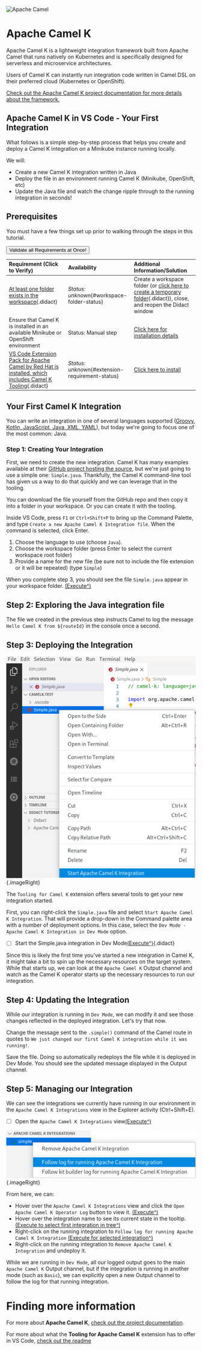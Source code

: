 ![Apache Camel](./post-logo-apache-camel-d.png)

# Apache Camel K

Apache Camel K is a lightweight integration framework built from Apache Camel that runs natively on Kubernetes and is specifically designed for serverless and microservice architectures.

Users of Camel K can instantly run integration code written in Camel DSL on their preferred cloud (Kubernetes or OpenShift).

[Check out the Apache Camel K project documentation for more details about the framework.](https://camel.apache.org/camel-k/latest/index.html)

## Apache Camel K in VS Code - Your First Integration

What follows is a simple step-by-step process that helps you create and deploy a Camel K integration on a Minikube instance running locally.

We will:

* Create a new Camel K integration written in Java
* Deploy the file in an environment running Camel K (Minikube, OpenShift, etc)
* Update the Java file and watch the change ripple through to the running integration in seconds! 

## Prerequisites 

You must have a few things set up prior to walking through the steps in this tutorial. 

<a href='didact://?commandId=vscode.didact.validateAllRequirements' title='Validate all requirements!'><button>Validate all Requirements at Once!</button></a>

| Requirement (Click to Verify)  | Availability | Additional Information/Solution |
| :--- | :--- | :--- |
| [At least one folder exists in the workspace](didact://?commandId=vscode.didact.workspaceFolderExistsCheck&text=workspace-folder-status "Ensure that at least one folder exists in the user workspace"){.didact} | *Status: unknown*{#workspace-folder-status} | Create a workspace folder (or [click here to create a temporary folder](didact://?commandId=vscode.didact.createWorkspaceFolder "Create a temporary folder and add it to the workspace."){.didact}), close, and reopen the Didact window
| Ensure that Camel K is installed in an available Minikube or OpenShift environment | Status: Manual step | [Click here for installation details](https://camel.apache.org/camel-k/latest/installation/installation.html)
| [VS Code Extension Pack for Apache Camel by Red Hat is installed, which includes Camel K Tooling](didact://?commandId=vscode.didact.extensionRequirementCheck&text=extension-requirement-status$$redhat.apache-camel-extension-pack "Checks the VS Code workspace to make sure the extension pack is installed"){.didact} | *Status: unknown*{#extension-requirement-status} 	| [Click here to install](vscode:extension/redhat.apache-camel-extension-pack "Opens the extension page and provides an install link") |

## Your First Camel K Integration

You can write an integration in one of several languages supported ([Groovy, Kotlin, JavaScript, Java, XML, YAML](https://camel.apache.org/camel-k/latest/languages/languages.html)), but today we're going to focus one of the most common: Java.

### Step 1: Creating Your Integration

First, we need to create the new integration. Camel K has many examples available at their [GitHub project hosting the source](https://github.com/apache/camel-k/tree/master/examples), but we're just going to use a simple one: `Simple.java`. Thankfully, the Camel K command-line tool has given us a way to do that quickly and we can leverage that in the tooling. 

You can download the file yourself from the GitHub repo and then copy it into a folder in your workspace. Or you can create it with the tooling.

Inside VS Code, press `F1` or `Ctrl+Shift+P` to bring up the Command Palette, and type `Create a new Apache Camel K Integration file`. When the command is selected, click Enter.

1. Choose the language to use (choose `Java`).
2. Choose the workspace folder (press Enter to select the current workspace root folder)
3. Provide a name for the new file (be sure not to include the file extension or it will be repeated) (type `Simple`)

When you complete step 3, you should see the file `Simple.java` appear in your workspace folder. [(Execute^)](didact://?commandId=camelk.integrations.createNewIntegrationFile&text=Simple$$Java)

## Step 2: Exploring the Java integration file

The file we created in the previous step instructs Camel to log the message `Hello Camel K from ${routeId}` in the console once a second.

## Step 3: Deploying the Integration

![Camel K Start Integration menu](./camelk-start-integration-popup-menu.png){.imageRight}

The `Tooling for Camel K` extension offers several tools to get your new integration started. 

First, you can right-click the `Simple.java` file and select `Start Apache Camel K Integration`. That will provide a drop-down in the Command palette area with a number of deployment options. In this case, select the `Dev Mode - Apache Camel K Integration in Dev Mode` option. 

- [ ] Start the Simple.java integration in Dev Mode[(Execute^)](didact://?commandId=camelk.startintegration&projectFilePath=Simple.java&text=Dev%20Mode "Deploys the Simple.java file in 'Dev mode'"){.didact}

Since this is likely the first time you've started a new integration in Camel K, it might take a bit to spin up the necessary resources on the target system. While that starts up, we can look at the `Apache Camel K` Output channel and watch as the Camel K operator starts up the necessary resources to run our integration.

## Step 4: Updating the Integration

While our integration is running in `Dev Mode`, we can modify it and see those changes reflected in the deployed integration. Let's try that now.

Change the message sent to the `.simple()` command of the Camel route in quotes to `We just changed our first Camel K integration while it was running!`. 

Save the file. Doing so automatically redeploys the file while it is deployed in Dev Mode. You should see the updated message displayed in the Output channel. 

## Step 5: Managing our Integration

We can see the integrations we currently have running in our environment in the `Apache Camel K Integrations` view in the Explorer activity (Ctrl+Shift+E).

- [ ] Open the `Apache Camel K Integrations` view[(Execute^)](didact://?commandId=camelk.integrations.focus)

![Integrations view with context menu](./camelk-integrations-view-contextual-menu.png){.imageRight}

From here, we can:

- Hover over the `Apache Camel K Integrations` view and click the `Open Apache Camel K Operator Log` button to view it. [(Execute^)](didact://?commandId=camelk.integrations.openOperatorLog)
- Hover over the integration name to see its current state in the tooltip. [(Execute to select first integration in tree^)](didact://?commandId=camelk.integrations.selectFirstNode)
- Right-click on the running integration to `Follow log for running Apache Camel K Integration` [(Execute for selected integration^)](didact://?commandId=camelk.integrations.log)
- Right-click on the running integration to `Remove Apache Camel K Integration` and undeploy it.


While we are running in `Dev Mode`, all our logged output goes to the main `Apache Camel K` Output channel, but if the integration is running in another mode (such as `Basic`), we can explicitly open a new Output channel to follow the log for that running integration.

# Finding more information

For more about **Apache Camel K**, [check out the project documentation](https://camel.apache.org/camel-k/latest/index.html).

For more about what the **Tooling for Apache Camel K** extension has to offer in VS Code, [check out the readme](https://github.com/camel-tooling/vscode-camelk/blob/main/README.md)
